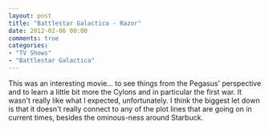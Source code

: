 ```yaml
---
layout: post
title: "Battlestar Galactica - Razor"
date: 2012-02-06 00:00
comments: true
categories:
- "TV Shows"
- "Battlestar Galactica"
---
```


This was an interesting movie... to see things from the Pegasus'
perspective and to learn a little bit more the Cylons and in
particular the first war. It wasn't really like what I expected,
unfortunately. I think the biggest let down is that it doesn't
really connect to any of the plot lines that are going on in
current times, besides the ominous-ness around Starbuck.
